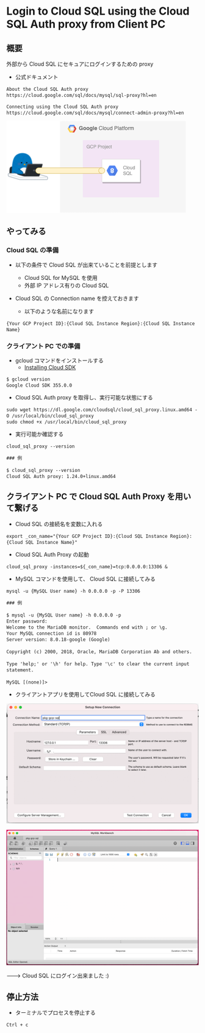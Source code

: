 # Login to Cloud SQL using the Cloud SQL Auth proxy from Client PC

## 概要

外部から Cloud SQL にセキュアにログインするための proxy

+ 公式ドキュメント

```
About the Cloud SQL Auth proxy
https://cloud.google.com/sql/docs/mysql/sql-proxy?hl=en
```
```
Connecting using the Cloud SQL Auth proxy
https://cloud.google.com/sql/docs/mysql/connect-admin-proxy?hl=en
```
![](./01.png)

## やってみる

### Cloud SQL の準備

+ 以下の条件で Cloud SQL が出来ていることを前提とします
  + Cloud SQL for MySQL を使用
  + 外部 IP アドレス有りの Cloud SQL

+ Cloud SQL の Connection name を控えておきます
  + 以下のような名前になります

```
{Your GCP Project ID}:{Cloud SQL Instance Region}:{Cloud SQL Instance Name}
```

### クライアント PC での準備


+ gcloud コマンドをインストールする
  + [Installing Cloud SDK](https://cloud.google.com/sdk/docs/install?hl=en)

```
$ gcloud version
Google Cloud SDK 355.0.0
```

+ Cloud SQL Auth proxy を取得し、実行可能な状態にする

```
sudo wget https://dl.google.com/cloudsql/cloud_sql_proxy.linux.amd64 -O /usr/local/bin/cloud_sql_proxy
sudo chmod +x /usr/local/bin/cloud_sql_proxy
```

+ 実行可能か確認する

```
cloud_sql_proxy --version
```
```
### 例

$ cloud_sql_proxy --version
Cloud SQL Auth proxy: 1.24.0+linux.amd64
```

## クライアント PC で Cloud SQL Auth Proxy を用いて繋げる

+ Cloud SQL の接続名を変数に入れる

```
export _con_name="{Your GCP Project ID}:{Cloud SQL Instance Region}:{Cloud SQL Instance Name}"
```

+ Cloud SQL Auth Proxy の起動

```
cloud_sql_proxy -instances=${_con_name}=tcp:0.0.0.0:13306 &
```

+ MySQL コマンドを使用して、 Cloud SQL に接続してみる

```
mysql -u {MySQL User name} -h 0.0.0.0 -p -P 13306
```
```
### 例

$ mysql -u {MySQL User name} -h 0.0.0.0 -p
Enter password:
Welcome to the MariaDB monitor.  Commands end with ; or \g.
Your MySQL connection id is 80978
Server version: 8.0.18-google (Google)

Copyright (c) 2000, 2018, Oracle, MariaDB Corporation Ab and others.

Type 'help;' or '\h' for help. Type '\c' to clear the current input statement.

MySQL [(none)]>
```

+ クライアントアプリを使用してCloud SQL に接続してみる

![](./02.png)

![](./03.png)

---> Cloud SQL にログイン出来ました :)

## 停止方法

+ ターミナルでプロセスを停止する

```
Ctrl + c
```

